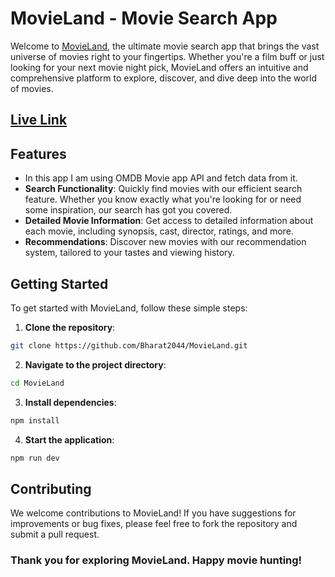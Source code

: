 # MovieLand - Movie Search App

Welcome to [MovieLand](https://movieland2044.netlify.app), the ultimate movie search app that brings the vast universe of movies right to your fingertips. Whether you're a film buff or just looking for your next movie night pick, MovieLand offers an intuitive and comprehensive platform to explore, discover, and dive deep into the world of movies.

## [Live Link](https://movieland2044.netlify.app)

## Features
- In this app I am using OMDB Movie app API and fetch data from it.
- **Search Functionality**: Quickly find movies with our efficient search feature. Whether you know exactly what you're looking for or need some inspiration, our search has got you covered.
- **Detailed Movie Information**: Get access to detailed information about each movie, including synopsis, cast, director, ratings, and more.
- **Recommendations**: Discover new movies with our recommendation system, tailored to your tastes and viewing history.

## Getting Started

To get started with MovieLand, follow these simple steps:

1. **Clone the repository**:
```sh
git clone https://github.com/Bharat2044/MovieLand.git
```

2. **Navigate to the project directory**:
```sh
cd MovieLand
```

3. **Install dependencies**:
```sh
npm install
```

4. **Start the application**:
```sh
npm run dev
```


## Contributing

We welcome contributions to MovieLand! If you have suggestions for improvements or bug fixes, please feel free to fork the repository and submit a pull request.


### Thank you for exploring MovieLand. Happy movie hunting!